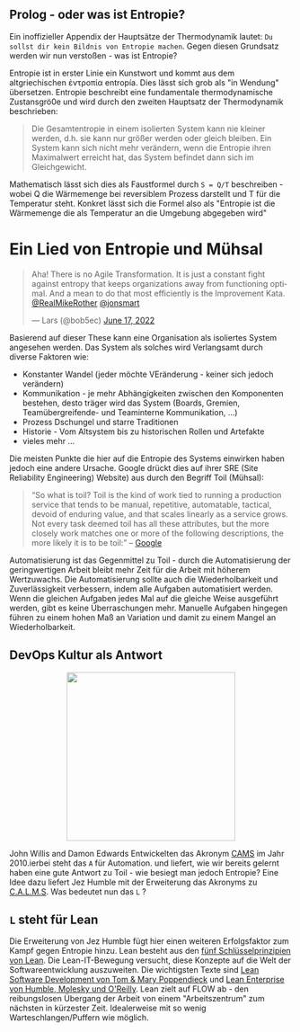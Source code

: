 ## Prolog - oder was ist Entropie?
Ein inoffizieller Appendix der Hauptsätze der Thermodynamik lautet: `Du sollst dir kein Bildnis von Entropie machen`. Gegen diesen Grundsatz werden wir nun verstoßen - was ist Entropie? 

Entropie ist in erster Linie ein Kunstwort und kommt aus dem altgriechischen ἐντροπία entropía. Dies lässt sich grob als "in Wendung" übersetzen. Entropie beschreibt eine fundamentale thermodynamische Zustansgrö0e und wird durch den zweiten Hauptsatz der Thermodynamik beschrieben: 

> Die Gesamtentropie in einem isolierten System kann nie kleiner werden, d.h. sie kann nur größer werden oder gleich bleiben. Ein System kann sich nicht mehr verändern, wenn die Entropie ihren Maximalwert erreicht hat, das System befindet dann sich im Gleichgewicht.

Mathematisch lässt sich dies als Faustformel durch `S = Q/T`  beschreiben - wobei Q die Wärmemenge bei reversiblem Prozess darstellt und T für die Temperatur steht. Konkret lässt sich die Formel also als "Entropie ist die Wärmemenge die als Temperatur an die Umgebung abgegeben wird" 

# Ein Lied von Entropie und Mühsal

<blockquote class="twitter-tweet"><p lang="en" dir="ltr">Aha! There is no Agile Transformation. It is just a constant fight against entropy that keeps organizations away from functioning optimal. And a mean to do that most efficiently is the Improvement Kata. <a href="https://twitter.com/RealMikeRother?ref_src=twsrc%5Etfw">@RealMikeRother</a> <a href="https://twitter.com/jonsmart?ref_src=twsrc%5Etfw">@jonsmart</a></p>&mdash; Lars (@bob5ec) <a href="https://twitter.com/bob5ec/status/1537897257613217793?ref_src=twsrc%5Etfw">June 17, 2022</a></blockquote> 


Basierend auf dieser These kann eine Organisation als isoliertes System angesehen werden. Das System als solches wird Verlangsamt durch diverse Faktoren wie: 
* Konstanter Wandel (jeder möchte VEränderung - keiner sich jedoch verändern)
* Kommunikation - je mehr Abhängigkeiten zwischen den Komponenten bestehen, desto träger wird das System (Boards, Gremien, Teamübergreifende- und Teaminterne Kommunikation, ...)
* Prozess Dschungel und starre Traditionen
* Historie - Vom Altsystem bis zu historischen Rollen und Artefakte 
* vieles mehr ...

Die meisten Punkte die hier auf die Entropie des Systems einwirken haben jedoch eine andere Ursache. Google drückt dies auf ihrer SRE (Site Reliability Engineering) Website) aus durch den Begriff Toil (Mühsal):

> “So what is toil? Toil is the kind of work tied to running a production service that tends to be manual, repetitive, automatable, tactical, devoid of enduring value, and that scales linearly as a service grows. Not every task deemed toil has all these attributes, but the more closely work matches one or more of the following descriptions, the more likely it is to be toil:”
– [Google](https://landing.google.com/sre/sre-book/chapters/eliminating-toil/)

Automatisierung ist das Gegenmittel zu Toil - durch die Automatisierung der geringwertigen Arbeit bleibt mehr Zeit für die Arbeit mit höherem Wertzuwachs. Die Automatisierung sollte auch die Wiederholbarkeit und Zuverlässigkeit verbessern, indem alle Aufgaben automatisiert werden. Wenn die gleichen Aufgaben jedes Mal auf die gleiche Weise ausgeführt werden, gibt es keine Überraschungen mehr. Manuelle Aufgaben hingegen führen zu einem hohen Maß an Variation und damit zu einem Mangel an Wiederholbarkeit.

## DevOps Kultur als Antwort 

<p align="center">
<img width=300 src="https://user-images.githubusercontent.com/8672357/175659600-b6771a3f-76ea-4baa-9718-e5a9175e79c8.png">
</p>

John Willis and Damon Edwards Entwickelten das Akronym [CAMS](https://itrevolution.com/devops-culture-part-1/) im Jahr 2010.ierbei steht das `A` für Automation. und liefert, wie wir bereits gelernt haben eine gute Antwort zu Toil - wie besiegt man jedoch Entropie? Eine Idee dazu liefert Jez Humble mit der Erweiterung das Akronyms zu [C.A.L.M.S](https://benjitrapp.github.io/cultures/2022-03-30-CALMS-devops/). Was bedeutet nun das `L` ? 

## `L` steht für Lean
Die Erweiterung von Jez Humble fügt hier einen weiteren Erfolgsfaktor zum Kampf gegen Entropie hinzu. Lean besteht aus den [fünf Schlüsselprinzipien von Lean](https://theleanway.net/The-Five-Principles-of-Lean). Die Lean-IT-Bewegung versucht, diese Konzepte auf die Welt der Softwareentwicklung auszuweiten. Die wichtigsten Texte sind [Lean Software Development von Tom & Mary Poppendieck](h[ttps://www.amazon.co.uk/Lean-Software-Development-Agile-Toolkit/dp/0321150783](https://www.oreilly.com/library/view/lean-software-development/0321150783/)) und [Lean Enterprise von Humble, Molesky und O'Reilly](https://www.oreilly.com/library/view/lean-enterprise/9781491946527/). Lean zielt auf FLOW ab - den reibungslosen Übergang der Arbeit von einem "Arbeitszentrum" zum nächsten in kürzester Zeit. Idealerweise mit so wenig Warteschlangen/Puffern wie möglich. 
